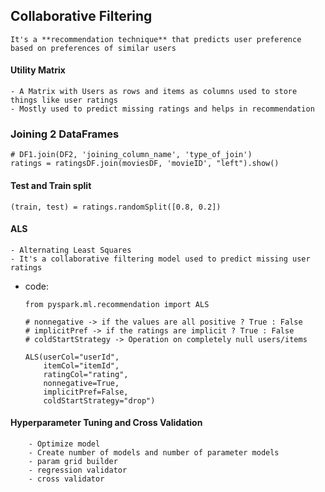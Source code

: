 ## Collaborative Filtering

    It's a **recommendation technique** that predicts user preference based on preferences of similar users


#### Utility Matrix
    - A Matrix with Users as rows and items as columns used to store things like user ratings
    - Mostly used to predict missing ratings and helps in recommendation

### Joining 2 DataFrames

    # DF1.join(DF2, 'joining_column_name', 'type_of_join')
    ratings = ratingsDF.join(moviesDF, 'movieID', "left").show()

#### Test and Train split

    (train, test) = ratings.randomSplit([0.8, 0.2])

#### ALS

    - Alternating Least Squares
    - It's a collaborative filtering model used to predict missing user ratings
    
- code:

      from pyspark.ml.recommendation import ALS
  
      # nonnegative -> if the values are all positive ? True : False
      # implicitPref -> if the ratings are implicit ? True : False
      # coldStartStrategy -> Operation on completely null users/items
  
      ALS(userCol="userId",
          itemCol="itemId",
          ratingCol="rating",
          nonnegative=True,
          implicitPref=False,
          coldStartStrategy="drop")

#### Hyperparameter Tuning and Cross Validation

        - Optimize model
        - Create number of models and number of parameter models
        - param grid builder
        - regression validator
        - cross validator


    
  
    

    
    
